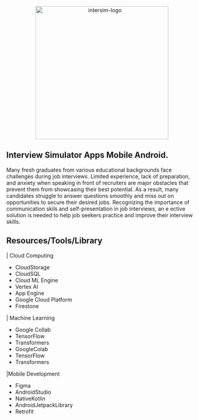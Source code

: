 <p align="center">
    <img src="assets/Logo-1.png" alt="intersim-logo" width="350px" >
</p>

## Interview Simulator Apps Mobile Android.

Many fresh graduates from various educational backgrounds face challenges during job interviews. Limited experience, lack of preparation, and anxiety when speaking in front of recruiters are major obstacles that prevent them from showcasing their best potential. As a result, many candidates struggle to answer questions smoothly and miss out on opportunities to secure their desired jobs. Recognizing the importance of communication skils and self-presentation in job interviews, an e ective solution is needed to help job seekers practice and improve their interview skills.

## Resources/Tools/Library

| Cloud Computing
- CloudStorage
- CloudSQL
- Cloud ML Engine
- Vertex AI
- App Engine
- Google Cloud Platform
- Firestone


| Machine Learning
- Google Collab
- TensorFlow
- Transformers
- GoogleColab
- TensorFlow
- Transformers

|Mobile Development
- Figma 
- AndroidStudio
- NativeKotlin
- AndroidJetpackLibrary
- Retrofit
